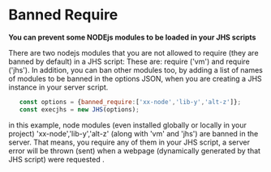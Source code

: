 # Banned Require
**You can prevent some NODEjs modules to be loaded in your JHS scripts**

There are two nodejs modules that you are not allowed to require (they are banned by default) in  a JHS script:
These are: require ('vm') and require ('jhs'). In addition, you can ban other modules too, 
by adding a list of names of modules to be banned in the options JSON, when you are creating 
a JHS instance in your server script.

 ```javascript 
    const options = {banned_require:['xx-node','lib-y','alt-z']};
    const execjhs = new JHS(options);
 ```
  in this example, node modules (even installed globally or locally in your project) 
  'xx-node','lib-y','alt-z' (along with 'vm' and 'jhs') are banned in the server. 
  That means, you require any of them in your JHS script, a server error will be thrown 
  (sent) when a webpage (dynamically generated by that JHS script) were requested .


